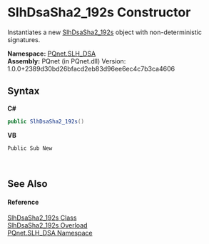 # SlhDsaSha2_192s Constructor 
 

Instantiates a new <a href="443b6fcb-8ce4-d6d7-c554-d9d61793311f.md">SlhDsaSha2_192s</a> object with non-deterministic signatures.

**Namespace:**&nbsp;<a href="5a51e981-67fd-0177-2098-034d6071509d.md">PQnet.SLH_DSA</a><br />**Assembly:**&nbsp;PQnet (in PQnet.dll) Version: 1.0.0+2389d30bd26bfacd2eb83d96ee6ec4c7b3ca4606

## Syntax

**C#**<br />
``` C#
public SlhDsaSha2_192s()
```

**VB**<br />
``` VB
Public Sub New
```

<br />

## See Also


#### Reference
<a href="443b6fcb-8ce4-d6d7-c554-d9d61793311f.md">SlhDsaSha2_192s Class</a><br /><a href="29a47589-2c8e-97cd-827b-3de64ad45592.md">SlhDsaSha2_192s Overload</a><br /><a href="5a51e981-67fd-0177-2098-034d6071509d.md">PQnet.SLH_DSA Namespace</a><br />